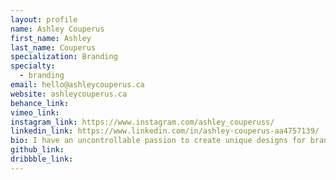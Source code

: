 ```yaml
---
layout: profile
name: Ashley Couperus
first_name: Ashley
last_name: Couperus
specialization: Branding
specialty:
  - branding
email: hello@ashleycouperus.ca
website: ashleycouperus.ca
behance_link:
vimeo_link:
instagram_link: https://www.instagram.com/ashley_couperuss/
linkedin_link: https://www.linkedin.com/in/ashley-couperus-aa4757139/
bio: I have an uncontrollable passion to create unique designs for branding and packaging, with a love for photography.
github_link:
dribbble_link:
---
```

